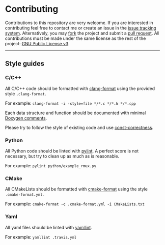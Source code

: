 # Contributing

Contributions to this repository are very welcome. If you are interested in contributing feel free to contact me or create an issue in the [issue tracking system](https://github.com/rpreen/xcsf/issues). Alternatively, you may [fork](https://docs.github.com/en/github/getting-started-with-github/fork-a-repo) the project and submit a [pull request](https://docs.github.com/en/github/collaborating-with-issues-and-pull-requests/creating-a-pull-request-from-a-fork). All contributions must be made under the same license as the rest of the project: [GNU Public License v3](http://www.gnu.org/licenses/gpl-3.0).

*******************************************************************************

## Style guides

### C/C++

All C/C++ code should be formatted with [clang-format](https://clang.llvm.org/docs/ClangFormat.html) using the provided style `.clang-format`.

For example: `clang-format -i -style=file */*.c */*.h */*.cpp`

Each data structure and function should be documented with minimal [Doxygen comments](https://www.doxygen.nl/manual/docblocks.html).

Please try to follow the style of existing code and use [const-correctness](https://en.wikipedia.org/wiki/Const_(computer_programming)).

### Python

All Python code should be linted with [pylint](https://www.pylint.org). A perfect score is not necessary, but try to clean up as much as is reasonable.

For example: `pylint python/example_rmux.py`

### CMake

All CMakeLists should be formatted with [cmake-format](https://github.com/cheshirekow/cmake_format) using the style `.cmake-format.yml`.

For example: `cmake-format -c .cmake-format.yml -i CMakeLists.txt`

### Yaml

All yaml files should be linted with [yamllint](https://github.com/adrienverge/yamllint).

For example: `yamllint .travis.yml`
